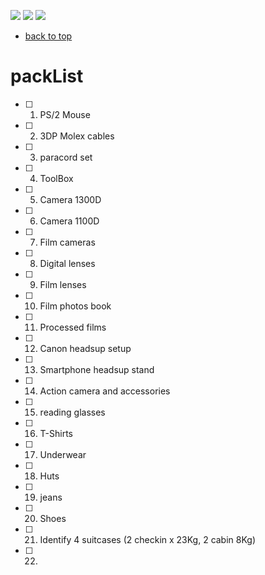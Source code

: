 [![](https://img.shields.io/badge/organization-nikoschalikias-blue.svg)](https://github.com/nikoschalikias) 
[![](https://img.shields.io/badge/remote-cork--athens--june2022-green.svg)](https://github.com/nikoschalikias/cork-athens-june2022) 
[![](https://img.shields.io/badge/local-F:\prj\travel\cork--athens--june2022-orange.svg)]() 


* [back to top](./README.md)

# packList

- [ ] 1. PS/2 Mouse
- [ ] 2. 3DP Molex cables
- [ ] 3. paracord set
- [ ] 4. ToolBox
- [ ] 5. Camera 1300D
- [ ] 6. Camera 1100D
- [ ] 7. Film cameras
- [ ] 8. Digital lenses
- [ ] 9. Film lenses
- [ ] 10. Film photos book
- [ ] 11. Processed films
- [ ] 12. Canon headsup setup
- [ ] 13. Smartphone headsup stand
- [ ] 14. Action camera and accessories
- [ ] 15. reading glasses
- [ ] 16. T-Shirts
- [ ] 17. Underwear
- [ ] 18. Huts
- [ ] 19. jeans
- [ ] 20. Shoes
- [ ] 21. Identify 4 suitcases (2 checkin x 23Kg, 2 cabin 8Kg)
- [ ] 22. 
 